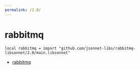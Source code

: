 ```yaml
---
permalink: /2.0/
---
```


# rabbitmq

```jsonnet
local rabbitmq = import "github.com/jsonnet-libs/rabbitmq-libsonnet/2.0/main.libsonnet"
```



* [rabbitmq](rabbitmq/index.md)
